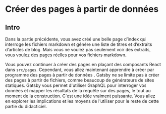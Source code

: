 # Créer des pages à partir de données
## Intro
Dans la partie précédente, vous avez créé une belle page d’index qui interroge les fichiers markdown et génère une liste 
de titres et d’extraits d’articles de blog. Mais vous ne voulez pas seulement voir des extraits, vous voulez des pages réelles 
pour vos fichiers markdown.

Vous pouvez continuer à créer des pages en plaçant des composants React dans `src/pages`. Cependant, vous allez maintenant 
apprendre à créer par programme des pages à partir de données . Gatsby ne se limite pas à créer des pages à partir de fichiers,
comme beaucoup de générateurs de sites statiques. Gatsby vous permet d'utiliser GraphQL pour interroger vos données et mapper 
les résultats de la requête sur des pages, le tout au moment de la construction. C'est une idée vraiment puissante. Vous allez 
en explorer les implications et les moyens de l’utiliser pour le reste de cette partie du didacticiel.

